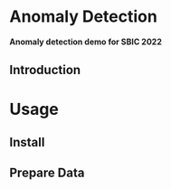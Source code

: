 # Anomaly Detection
**Anomaly detection demo for SBIC 2022**

## Introduction


# Usage
## Install

## Prepare Data